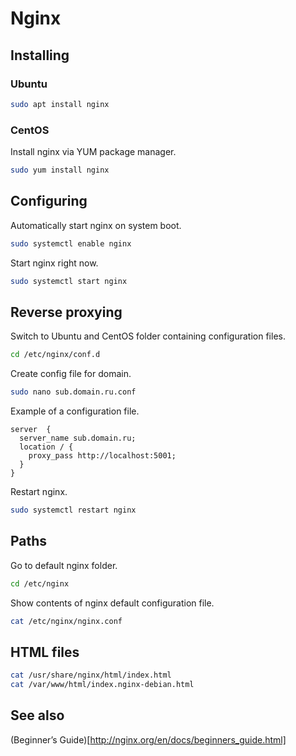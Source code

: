 # Nginx

## Installing

### Ubuntu

```sh
sudo apt install nginx
```

### CentOS

Install nginx via YUM package manager.

```sh
sudo yum install nginx
```

## Configuring

Automatically start nginx on system boot.

```sh
sudo systemctl enable nginx
```

Start nginx right now.

```sh
sudo systemctl start nginx
```

## Reverse proxying

Switch to Ubuntu and CentOS folder containing configuration files.

```sh
cd /etc/nginx/conf.d
```

Create config file for domain.

```sh
sudo nano sub.domain.ru.conf
```

Example of a configuration file.

```text
server  {
  server_name sub.domain.ru;
  location / {
    proxy_pass http://localhost:5001;
  }
}
```

Restart nginx.

```sh
sudo systemctl restart nginx
```

## Paths

Go to default nginx folder.

```sh
cd /etc/nginx
```

Show contents of nginx default configuration file.

```sh
cat /etc/nginx/nginx.conf
```

## HTML files

```sh
cat /usr/share/nginx/html/index.html
cat /var/www/html/index.nginx-debian.html
```

## See also
(Beginner’s Guide)[http://nginx.org/en/docs/beginners_guide.html]
